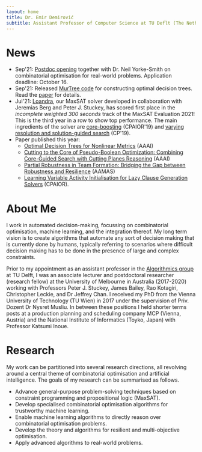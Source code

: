 ```yaml
---
layout: home
title: Dr. Emir Demirović
subtitle: Assistant Professor of Computer Science at TU Deflt (The Netherlands)
---
```


# News

* Sep'21: [Postdoc opening](https://www.tudelft.nl/over-tu-delft/werken-bij-tu-delft/vacatures/details?jobId=4093&jobTitle=%20Postdoc%20position%20on%20real-world%20combinatorial%20optimisation) together with Dr. Neil Yorke-Smith on combinatorial optimisation for real-world problems. Application deadline: October 16.
* Sep'21: Released [MurTree code](https://bitbucket.org/EmirD/murtree) for constructing optimal decision trees. Read the [paper](https://arxiv.org/abs/2007.12652) for details.
* Jul'21: [Loandra](https://github.com/jezberg/loandra), our MaxSAT solver developed in collaboration with Jeremias Berg and Peter J. Stuckey, has scored first place in the _incomplete weighted 300 seconds_ track of the MaxSAT Evaluation 2021! This is the third year in a row to show top performance. The main ingredients of the solver are [core-boosting](https://www.cs.helsinki.fi/u/jezberg/papers/CPAIOR2019_Berg_Demirovic_Stuckey.pdf) (CPAIOR'19) and [varying resolution and solution-guided search](https://link.springer.com/chapter/10.1007/978-3-030-30048-7_11) (CP'19).
* Paper published this year: 
	- [Optimal Decision Trees for Nonlinear Metrics](https://ojs.aaai.org/index.php/AAAI/article/view/16490) (AAAI) 
	- [Cutting to the Core of Pseudo-Boolean Optimization: Combining Core-Guided Search with Cutting Planes Reasoning](https://www.csc.kth.se/~jakobn/research/CuttingToTheCore_AAAI.pdf) (AAAI)
	- [Partial Robustness in Team Formation: Bridging the Gap between Robustness and Resilience](https://www.ifaamas.org/Proceedings/aamas2021/pdfs/p1154.pdf) (AAMAS)
	- [Learning Variable Activity Initialisation for Lazy Clause Generation Solvers](https://link.springer.com/chapter/10.1007/978-3-030-78230-6_4) (CPAIOR).

# About Me

I work in automated decision-making, focussing on combinatorial optimisation, machine learning, and the integration thereof. My long term vision is to create algorithms that automate any sort of decision making that is currently done by humans, typically referring to scenarios where difficult decision making has to be done in the presence of large and complex constraints.

Prior to my appointment as an assistant professor in the [Algorithmics group](https://www.tudelft.nl/ewi/over-de-faculteit/afdelingen/software-technology/algorithmics/) at TU Delft, I was an associate lecturer and postdoctoral researcher (research fellow) at the University of Melbourne in Australia (2017-2020) working with Professors Peter J. Stuckey, James Bailey, Rao Kotagiri, Christopher Leckie, and Dr Jeffrey Chan. I received my PhD from the Vienna University of Technology (TU Wien) in 2017 under the supervision of Priv. Dozent Dr Nysret Musliu. In between these positions I held shorter terms posts at a production planning and scheduling company MCP (Vienna, Austria) and the National Institute of Informatics (Toyko, Japan) with Professor Katsumi Inoue.

# Research

My work can be partitioned into several research directions, all revolving around a central theme of combinatorial optimisation and artificial intelligence. The goals of my research can be summarised as follows.

* Advance general-purpose problem-solving techniques based on constraint programming and propositional logic (MaxSAT).
* Develop specialised combinatorial optimisation algorithms for trustworthy machine learning.
* Enable machine learning algorithms to directly reason over combinatorial optimisation problems.
* Develop the theory and algorithms for resilient and multi-objective optimisation.
* Apply advanced algorithms to real-world problems.